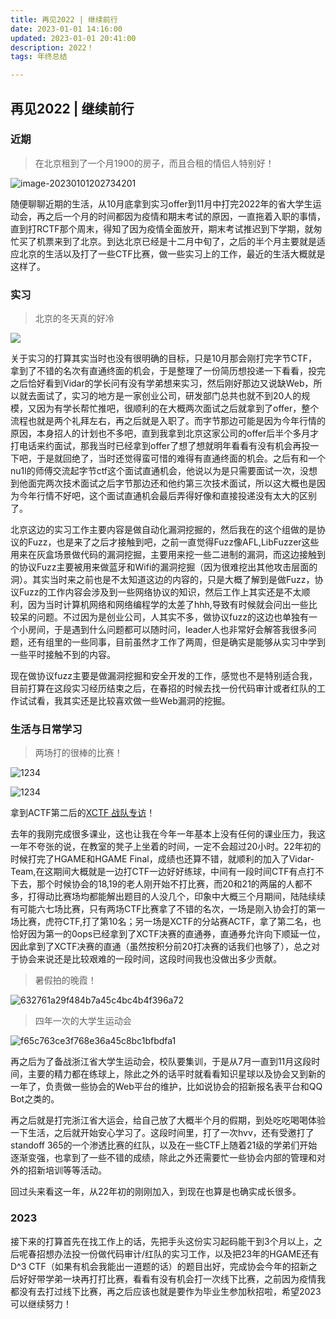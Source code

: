```yaml
---
title: 再见2022 | 继续前行
date: 2023-01-01 14:16:00
updated: 2023-01-01 20:41:00
description: 2022！
tags: 年终总结

---
```


## 再见2022 | 继续前行

### 近期

> 在北京租到了一个月1900的房子，而且合租的情侣人特别好！

![image-20230101202734201](https://ek1ng-typora.oss-cn-hangzhou.aliyuncs.com/img/202301012027455.png)

随便聊聊近期的生活，从10月底拿到实习offer到11月中打完2022年的省大学生运动会，再之后一个月的时间都因为疫情和期末考试的原因，一直拖着入职的事情，直到打RCTF那个周末，得知了因为疫情全面放开，期末考试推迟到下学期，就匆忙买了机票来到了北京。到达北京已经是十二月中旬了，之后的半个月主要就是适应北京的生活以及打了一些CTF比赛，做一些实习上的工作，最近的生活大概就是这样了。

### 实习

> 北京的冬天真的好冷

![](https://ek1ng-typora.oss-cn-hangzhou.aliyuncs.com/img/202301012035763.png)

关于实习的打算其实当时也没有很明确的目标，只是10月那会刚打完字节CTF，拿到了不错的名次有直通终面的机会，于是整理了一份简历想投递一下看看，投完之后恰好看到Vidar的学长问有没有学弟想来实习，然后刚好那边又说缺Web，所以就去面试了，实习的地方是一家创业公司，研发部门总共也就不到20人的规模，又因为有学长帮忙推吧，很顺利的在大概两次面试之后就拿到了offer，整个流程也就是两个礼拜左右，再之后就是入职了。而字节那边可能是因为今年行情的原因，本身招人的计划也不多吧，直到我拿到北京这家公司的offer后半个多月才打电话来约面试，那我当时已经拿到offer了想了想就明年看看有没有机会再投一下吧，于是就回绝了，当时还觉得蛮可惜的难得有直通终面的机会。之后有和一个nu1l的师傅交流起字节ctf这个面试直通机会，他说以为是只需要面试一次，没想到他面完两次技术面试之后字节那边还和他约第三次技术面试，所以这大概也是因为今年行情不好吧，这个面试直通机会最后弄得好像和直接投递没有太大的区别了。

北京这边的实习工作主要内容是做自动化漏洞挖掘的，然后我在的这个组做的是协议的Fuzz，也是来了之后才接触到吧，之前一直觉得Fuzz像AFL,LibFuzzer这些用来在灰盒场景做代码的漏洞挖掘，主要用来挖一些二进制的漏洞，而这边接触到的协议Fuzz主要被用来做蓝牙和Wifi的漏洞挖掘（因为很难挖出其他攻击层面的洞）。其实当时来之前也是不太知道这边的内容的，只是大概了解到是做Fuzz，协议Fuzz的工作内容会涉及到一些网络协议的知识，然后工作上其实还是不太顺利，因为当时计算机网络和网络编程学的太差了hhh,导致有时候就会问出一些比较呆的问题。不过因为是创业公司，人其实不多，做协议fuzz的这边也单独有一个小房间，于是遇到什么问题都可以随时问，leader人也非常好会解答我很多问题，还有组里的一些同事，目前虽然才工作了两周，但是确实是能够从实习中学到一些平时接触不到的内容。

现在做协议fuzz主要是做漏洞挖掘和安全开发的工作，感觉也不是特别适合我，目前打算在这段实习经历结束之后，在春招的时候去找一份代码审计或者红队的工作试试看，我其实还是比较喜欢做一些Web漏洞的挖掘。

### 生活与日常学习

> 两场打的很棒的比赛！

![1234](https://ek1ng-typora.oss-cn-hangzhou.aliyuncs.com/img/202301012029849.png)

![1234](https://ek1ng-typora.oss-cn-hangzhou.aliyuncs.com/img/202301012033678.png)

拿到ACTF第二后的[XCTF 战队专访](https://mp.weixin.qq.com/s/jxmCUVW1BH42QYxTTl8tcA)！

去年的我刚完成很多课业，这也让我在今年一年基本上没有任何的课业压力，我这一年不夸张的说，在教室的凳子上坐着的时间，一定不会超过20小时。22年初的时候打完了HGAME和HGAME Final，成绩也还算不错，就顺利的加入了Vidar-Team,在这期间大概就是一边打CTF一边好好练球，中间有一段时间CTF有点打不下去，那个时候协会的18,19的老人刚开始不打比赛，而20和21的两届的人都不多，打得动比赛场均都能解出题目的人没几个，印象中大概三个月期间，陆陆续续有可能六七场比赛，只有两场CTF比赛拿了不错的名次，一场是刚入协会打的第一场比赛，虎符CTF,打了第10名；另一场是XCTF的分站赛ACTF，拿了第二名，也恰好因为第一的0ops已经拿到了XCTF决赛的直通券，直通券允许向下顺延一位，因此拿到了XCTF决赛的直通（虽然按积分前20打决赛的话我们也够了），总之对于协会来说还是比较艰难的一段时间，这段时间我也没做出多少贡献。

> 暑假拍的晚霞！

![632761a29f484b7a45c4bc4b4f396a72](https://ek1ng-typora.oss-cn-hangzhou.aliyuncs.com/img/202301012040512.jpg)

> 四年一次的大学生运动会

![f65c763ce3f768e36a45c8bc1bfbdfa1](https://ek1ng-typora.oss-cn-hangzhou.aliyuncs.com/img/202301012037029.jpg)

再之后为了备战浙江省大学生运动会，校队要集训，于是从7月一直到11月这段时间，主要的精力都在练球上，除此之外的话平时就看看知识星球以及协会又到新的一年了，负责做一些协会的Web平台的维护，比如说协会的招新报名表平台和QQ Bot之类的。

再之后就是打完浙江省大运会，给自己放了大概半个月的假期，到处吃吃喝喝体验一下生活，之后就开始安心学习了。这段时间里，打了一次hvv，还有受邀打了standoff 365的一个渗透比赛的红队，以及在一些CTF上随着21级的学弟们开始逐渐变强，也拿到了一些不错的成绩，除此之外还需要忙一些协会内部的管理和对外的招新培训等等活动。

回过头来看这一年，从22年初的刚刚加入，到现在也算是也确实成长很多。

### 2023

接下来的打算首先在找工作上的话，先把手头这份实习起码能干到3个月以上，之后呢春招想办法投一份做代码审计/红队的实习工作，以及把23年的HGAME还有D^3 CTF（如果有机会我能出一道题的话）的题目出好，完成协会今年的招新之后好好带学弟一块再打打比赛，看看有没有机会打一次线下比赛，之前因为疫情我都没有去打过线下比赛，再之后应该也就是要作为毕业生参加秋招啦，希望2023可以继续努力！
